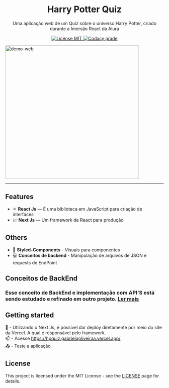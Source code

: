 <h1 align="center">

<br>
Harry Potter Quiz
</h1>

<p align="center">Uma aplicação web de um Quiz sobre o universo Harry Potter, criado durante a Imersão React da Alura</p>

<p align="center">
  <a href="https://opensource.org/licenses/MIT">
    <img src="https://img.shields.io/badge/License-MIT-blue.svg" alt="License MIT">
  </a>

  <a href="https://app.codacy.com/gh/gabrielqoliveiraa/hp-quiz/dashboard">
    <img alt="Codacy grade" src="https://img.shields.io/codacy/grade/4997e01df18f4441aae384fc60aa4daa.svg">
  </a>
</p>

<div>
  <img src="https://i.ibb.co/847sBwf/PRINT.png" alt="demo-web" height="425">
</div>

<hr />

## Features

- ⚛️ **React Js** — É uma biblioteca em JavaScript para criação de interfaces
- 💹 **Next Js** — Um framework de React para produção

## Others

 - 💅 **Styled-Components** - Visuais para componentes 
 - 💻 **Conceitos de backend** - Manipulação de arquivos de JSON e requests de EndPoint

## Conceitos de BackEnd 
 ### Esse conceito de BackEnd e implementação com API'S está sendo estudado e refinado em outro projeto. [Ler mais]

 [Ler mais]: https://github.com/gabrielqoliveiraa

## Getting started

📩  - Utilizando o Next Js, é possível dar deploy diretamente por meio do site da Vercel. A qual é responsável pelo framework. <br>
📫	- Acesse https://hpquiz.gabrielqoliveiraa.vercel.app/  <br>
📤  - Teste a aplicação

## License

This project is licensed under the MIT License - see the [LICENSE](https://opensource.org/licenses/MIT) page for details.